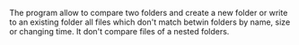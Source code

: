 The program allow to compare two folders and create a new folder or write to an existing folder all files 
which don't match betwin folders by name, size or changing time. It don't compare files of a nested folders.
